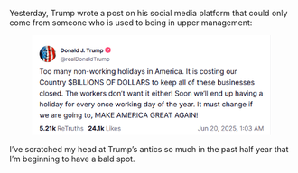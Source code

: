 Yesterday, Trump wrote a post on his social media platform that could only come from someone who is used to being in upper management:

<figure><a href="https://truthsocial.com/@realDonaldTrump/posts/114712523496772999" target="_blank" rel=" noreferrer noopener"><img loading="lazy" decoding="async" src="Screenshot-2025-06-21-140505.png" alt=""></a></figure>

I’ve scratched my head at Trump’s antics so much in the past half year that I’m beginning to have a bald spot.